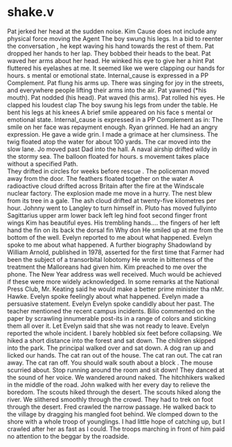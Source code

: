 # shake.v

Pat jerked her head at the sudden noise.
Kim
Cause does not include any physical force moving the Agent
The boy swung his legs.
In a bid to reenter the conversation , he kept waving his hand towards the rest of them.
Pat dropped her hands to her lap.
They bobbed their heads to the beat.
Pat waved her arms about her head.
He winked his eye to give her a hint
Pat fluttered his eyelashes at me.
It seemed like we were clapping our hands for hours.
s mental or emotional state. Internal_cause is expressed in a PP Complement.
Pat flung his arms up.
There was singing for joy in the streets, and everywhere people lifting their arms into the air.
Pat yawned (*his mouth).
Pat nodded (his head).
Pat waved (his arms).
Pat rolled his eyes.
He clapped his loudest clap
The boy swung his legs from under the table.
He bent his legs at his knees
A brief smile appeared on his face
s mental or emotional state.  Internal_cause is expressed in a PP Complement as in:
The smile on her face was repayment enough.
Ryan grinned.
He had an angry expression.
He gave a wide grin.
I made a grimace at her clumsiness.
The twig floated atop the water for about 100 yards.
The car moved into the slow lane.
Jo moved past Dad into the hall.
A naval airship drifted wildy in the stormy sea.
The balloon floated for  hours.
s movement takes place without a specified Path.  
They drifted in circles for weeks before rescue .
The policeman moved away from the door.
The feathers floated together on the water
A radioactive cloud drifted across Britain after the fire at the Windscale nuclear factory.
The explosion made me move in a hurry.
The nest blew from its tree in a gale.
The ash cloud drifted at twenty-five kilometres per hour.
Johnny went to Langley  to turn himself in.
Pluto has moved fullyinto Sagittarius
upper arm
lower back
left leg
hind foot
second finger
front wings
Kim has beautiful eyes.
His trembling hands….
the fingers of her left hand
the fin on its back
the dorsal fin
Why don
He smiled up at me from the bottom of the well.
Evelyn reported to me about what happened.
Evelyn spoke to me about what happened.
A further biography Shadowland by William Arnold, published in 1978, asserted for the first time that Farmer had been the subject of a transorbital lobotomy
He wrote in bitterness of the treatment the Malloreans had given him.
Kim preached to me over the phone.
The New Year address was well received.
Much would be achieved if these were more widely acknowledged.
In some remarks at the National Press Club, Mr. Keating said he would make a better prime minister tha nMr. Hawke.
Evelyn spoke feelingly about what happened.
Evelyn made a persuasive statement.
Evelyn
Evelyn spoke candidly about her past.
The teacher mentioned the recent campus incidents.
Bilio commented on the paper by scrawling innumerable post-its in a range of colors and sticking them all over it.
Let
Evelyn said that she was not ready to leave.
Evelyn reported the whole incident.
I barely hobbled six feet before collapsing.
We hiked a short distance into the forest and sat down.
The children skipped into the park.
The principal walked over and sat down.
A dog ran up and licked our hands.
The cat ran out of the house.
The cat ran out.
The cat ran away.
The cat ran off.
You should walk south about a block .
The mouse scurried about.
Stop running around the room and sit down!
They danced at the sound of her voice.
We wandered around naked.
The hitchhikers walked in the middle of the road.
John walked with her every day to relieve the boredom.
The scouts hiked through the desert.
The scouts hiked along the river.
We slithered smoothly through the crowd.
They had to trek on foot through the desert.
Fred crawled the narrow passage.
He walked back to the village by dragging his mangled foot behind.
We clomped down to the shore with a whole troop of younglings.
I had little hope of catching up, but I crawled after her as fast as I could.
The troops marching in front of him paid no attention to the beggar by the roadside.
